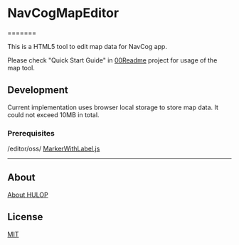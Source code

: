 # NavCogMapEditor
=======

This is a HTML5 tool to edit map data for NavCog app.

Please check "Quick Start Guide" in [00Readme](../00Readme) project for usage of the map tool.


## Development

Current implementation uses browser local storage to store map data. It could not exceed 10MB in total.

### Prerequisites

/editor/oss/
[MarkerWithLabel.js](http://google-maps-utility-library-v3.googlecode.com/svn/tags/markerwithlabel/1.1.9/markerwithlabel/src/markerwithlabel.js)

----
## About
[About HULOP](https://github.com/hulop/00Readme)

## License
[MIT](http://opensource.org/licenses/MIT)
